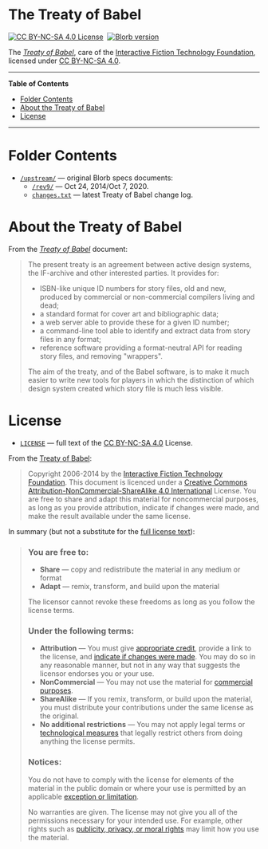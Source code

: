 # The Treaty of Babel

[![CC BY-NC-SA 4.0 License][license badge]][CC BY-NC-SA 4.0]&nbsp;
[![Blorb version][Treaty badge]][Treaty homepage]&nbsp;

The _[Treaty of Babel]_, care of the [Interactive Fiction Technology Foundation], licensed under [CC BY-NC-SA 4.0].

-----

**Table of Contents**

<!-- MarkdownTOC autolink="true" bracket="round" autoanchor="false" lowercase="only_ascii" uri_encoding="true" levels="1,2,3" -->

- [Folder Contents](#folder-contents)
- [About the Treaty of Babel](#about-the-treaty-of-babel)
- [License](#license)

<!-- /MarkdownTOC -->

-----

# Folder Contents

- [`/upstream/`](./upstream/) — original Blorb specs documents:
    + [`/rev9/`][rev9] — Oct 24, 2014/Oct 7, 2020.
    + [`changes.txt`][changes.txt] — latest Treaty of Babel change log.

# About the Treaty of Babel

From the _[Treaty of Babel]_ document:

> The present treaty is an agreement between active design systems, the IF-archive and other interested parties. It provides for:
>
> - ISBN-like unique ID numbers for story files, old and new, produced by commercial or non-commercial compilers living and dead;
> - a standard format for cover art and bibliographic data;
> - a web server able to provide these for a given ID number;
> - a command-line tool able to identify and extract data from story files in any format;
> - reference software providing a format-neutral API for reading story files, and removing "wrappers".
>
> The aim of the treaty, and of the Babel software, is to make it much easier to write new tools for players in which the distinction of which design system created which story file is much less visible.


# License

- [`LICENSE`][LICENSE] — full text of the [CC BY-NC-SA 4.0] License.

From the [Treaty of Babel]:

> Copyright 2006-2014 by the [Interactive Fiction Technology Foundation].
> This document is licenced under a [Creative Commons Attribution-NonCommercial-ShareAlike 4.0 International] License.
> You are free to share and adapt this material for noncommercial purposes, as long as you provide attribution, indicate if changes were made, and make the result available under the same license.

In summary (but not a substitute for the [full license text][LICENSE]):

> ### You are free to:
>
> - **Share** — copy and redistribute the material in any medium or format
> - **Adapt** — remix, transform, and build upon the material
>
> The licensor cannot revoke these freedoms as long as you follow the license terms.
>
> ### Under the following terms:
>
> - **Attribution** — You must give [appropriate credit], provide a link to the license, and [indicate if changes were made]. You may do so in any reasonable manner, but not in any way that suggests the licensor endorses you or your use.
> - **NonCommercial** — You may not use the material for [commercial purposes].
> - **ShareAlike** — If you remix, transform, or build upon the material, you must distribute your contributions under the same license as the original.
> - **No additional restrictions** — You may not apply legal terms or [technological measures] that legally restrict others from doing anything the license permits.
>
> ### Notices:
>
> You do not have to comply with the license for elements of the material in the public domain or where your use is permitted by an applicable [exception or limitation].
>
> No warranties are given. The license may not give you all of the permissions necessary for your intended use. For example, other rights such as [publicity, privacy, or moral rights] may limit how you use the material.

<!-----------------------------------------------------------------------------
                               REFERENCE LINKS
------------------------------------------------------------------------------>

[Interactive Fiction Technology Foundation]: https://iftechfoundation.org/ "Visit the Interactive Fiction Technology Foundation website"

<!-- Treaty links -->

[Treaty homepage]: https://babel.ifarchive.org/ "Visit the Treaty of Babel homepage at ifarchive.org"
[Treaty of Babel]: https://babel.ifarchive.org/babel_rev9.html "View the upstream text of the Treaty of Babel at ifarchive.org"

<!-- CC BY-NC-SA 4.0 -->

[CC BY-NC-SA 4.0]: https://creativecommons.org/licenses/by-nc-sa/4.0/ "View CC BY-NC-SA 4.0 License at creativecommons.org"
[Creative Commons Attribution-NonCommercial-ShareAlike 4.0 International]: https://creativecommons.org/licenses/by-nc-sa/4.0/ "View CC BY-NC-SA 4.0 License at creativecommons.org"

[appropriate credit]: https://wiki.creativecommons.org/License_Versions#Detailed_attribution_comparison_chart "More info..."
[commercial purposes]: https://wiki.creativecommons.org/Frequently_Asked_Questions#does-my-use-violate-the-noncommercial-clause-of-the-licenses "More info..."
[exception or limitation]: https://wiki.creativecommons.org/Frequently_Asked_Questions#do-creative-commons-licenses-affect-exceptions-and-limitations-to-copyright-such-as-fair-dealing-and-fair-use "More info..."
[indicate if changes were made]: https://wiki.creativecommons.org/wiki/License_Versions#Modifications_and_adaptations_must_be_marked_as_such "More info..."
[publicity, privacy, or moral rights]: https://wiki.creativecommons.org/Considerations_for_licensors_and_licensees "More info..."
[technological measures]: https://wiki.creativecommons.org/License_Versions#Application_of_effective_technological_measures_by_users_of_CC-licensed_works_prohibited "More info..."

<!-- badges -->

[license badge]: https://img.shields.io/badge/license-CC%20BY--NC--SA%204.0-00b5da.svg
[Treaty badge]: https://img.shields.io/badge/Treaty%20of%20Babel-rev9-brightgreen "Treaty of Babel revision number"

<!-- project files -->

[LICENSE]: ./LICENSE "View the full text of the CC BY-NC-SA 4.0 license"
[changes.txt]: ./upstream/changes.txt "View the Treaty of Babel change log"
[rev9]: ./upstream/rev9 "original text of the Treaty of Babel revision 9"


<!-- EOF -->
